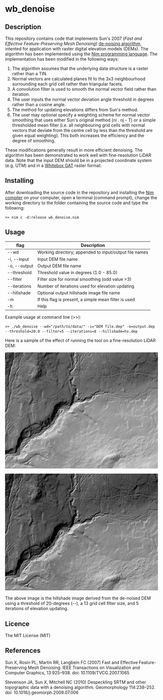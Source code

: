 wb_denoise
==========

Description
-----------

This repository contains code that implements Sun's 2007 (*Fast and Effective Feature-Preserving Mesh Denoising*) [de-noising algorithm](https://github.com/exuberant/mdenoise), intented for application with raster digital elevation models (DEMs). The algorithm has been implemented using the [Nim programming language](https://nim-lang.org). The implementation has been modified in the following ways:

1. The algorithm assumes that the underlying data structure is a raster rather than a TIN.
2. Normal vectors are calculated planes fit to the 3x3 neighbourhood surrounding each grid cell rather than triangular facets.
3. A convolution filter is used to smooth the normal vector field rather than iteration.
4. The user inputs the normal vector deviation angle threshold in degrees rather than a cosine angle.
5. The method for updating elevations differs from Sun's method.
6. The user may optional specify a weighting scheme for normal vector smoothing that uses either Sun's original method (ni . nj - T) or a simple thresholded mean filter (i.e. all neighbouring grid cells with normal vectors that deviate from the centre cell by less than the threshold are given equal weighting). This both increases the efficiency and the degree of smoothing.

These modifications generally result in more efficient denoising. The algorithm has been demonstrated to work well with fine-resolution LiDAR data. Note that the input DEM should be in a projected coordinate system (e.g. UTM) and in a [Whitebox GAT](http://www.uoguelph.ca/~hydrogeo/Whitebox/) raster format.

Installing
----------

After downloading the source code in the repository and installing the [Nim compiler](https://nim-lang.org/install.html) on your computer, open a terminal (command prompt), change the working directory to the folder containing the source code and type the following:

```
>> nim c -d:release wb_denoise.nim
```

Usage
-----

| flag         | Description                                              |
|--------------|----------------------------------------------------------|
| --wd         |  Working directory; appended to input/output file names  |
| -i, --input  |  Input DEM file name                                     |
| -o, --output |  Output DEM file name                                    |
| --threshold  |  Threshold value in degrees (1.0 - 85.0)                 |
| --filter     |  Filter size for normal smoothing (odd value >3)         |
| --iterations |  Number of iterations used for elevation updating        |
| --hillshade  |  Optional output hillshade image file name               |
| -m           |  If this flag is present, a simple mean filter is used   |
| -h           |  Help                                                    |

Example usage at command line (>>):

```
>> ./wb_denoise --wd="/path/to/data/" -i="DEM file.dep" -o=output.dep --threshold=20.0 --filter=5 --iterations=8 --hillshade=hs.dep
```
Here is a sample of the effect of running the tool on a fine-resolution LiDAR DEM:

![Original unfiltered LiDAR DEM](./img/rawDEM.png)

![De-noised LiDAR DEM](./img/denoisedDEM.png)

The above image is the hillshade image derived from the de-noised DEM using a threshold of 20-degrees (--), a 13 grid cell filter size, and 5 iterations of elevation updating.

Licence
-------

The MIT License (MIT)

References
----------

Sun X, Rosin PL, Martin RR, Langbein FC (2007) Fast and Effective Feature-Preserving Mesh Denoising. IEEE Transactions on Visualization and Computer Graphics, 13:925–938. doi: 10.1109/TVCG.2007.1065

Stevenson JA, Sun X, Mitchell NC (2010) Despeckling SRTM and other topographic data with a denoising algorithm. Geomorphology 114:238–252. doi: 10.1016/j.geomorph.2009.07.006
